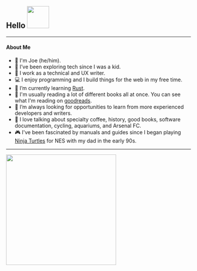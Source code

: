 ## Hello <img src="https://user-images.githubusercontent.com/38405469/195749071-fe75dc41-6556-4f16-a160-f74079b77ac0.png" width="60"/>
---

#### About Me

- 👋 I'm Joe (he/him). 
- 🔭 I’ve been exploring tech since I was a kid.
- 📝 I work as a technical and UX writer. 
- 💻 I enjoy programming and I build things for the web in my free time.
- 🦀 I’m currently learning [Rust](https://doc.rust-lang.org/book/).
- 📖 I'm usually reading a lot of different books all at once. You can see what I'm reading on [goodreads](https://www.goodreads.com/joeisreading). 
- 🤔 I’m always looking for opportunities to learn from more experienced developers and writers.
- 💬 I love talking about specialty coffee, history, good books, software documentation, cycling, aquariums, and Arsenal FC.
- 🎮 I've been fascinated by manuals and guides since I began playing [Ninja Turtles](https://en.wikipedia.org/wiki/Teenage_Mutant_Ninja_Turtles_(NES_video_game)) for NES with my dad in the early 90s.
---
<img src="https://media.giphy.com/media/cFdHXXm5GhJsc/giphy.gif" width="300"/>

